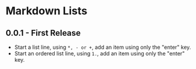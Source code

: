# Markdown Lists

## 0.0.1 - First Release

* Start a list line, using ``*, - or +``, add an item using only the "enter" key.
* Start an ordered list line, using ``1.``, add an item using only the "enter" key.
